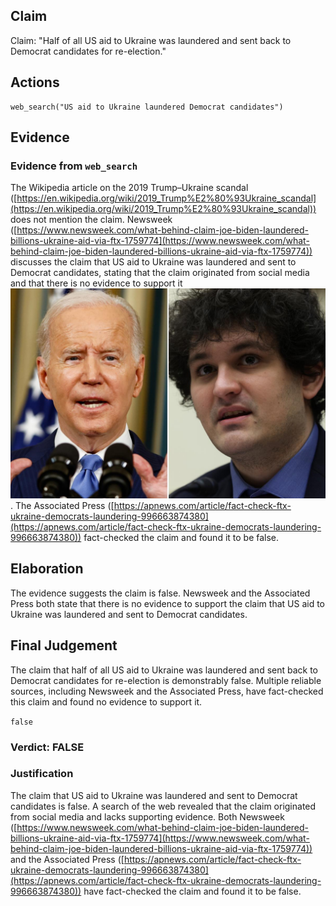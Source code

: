 ## Claim
Claim: "Half of all US aid to Ukraine was laundered and sent back to Democrat candidates for re-election."

## Actions
```
web_search("US aid to Ukraine laundered Democrat candidates")
```

## Evidence
### Evidence from `web_search`
The Wikipedia article on the 2019 Trump–Ukraine scandal ([https://en.wikipedia.org/wiki/2019_Trump%E2%80%93Ukraine_scandal](https://en.wikipedia.org/wiki/2019_Trump%E2%80%93Ukraine_scandal)) does not mention the claim. Newsweek ([https://www.newsweek.com/what-behind-claim-joe-biden-laundered-billions-ukraine-aid-via-ftx-1759774](https://www.newsweek.com/what-behind-claim-joe-biden-laundered-billions-ukraine-aid-via-ftx-1759774)) discusses the claim that US aid to Ukraine was laundered and sent to Democrat candidates, stating that the claim originated from social media and that there is no evidence to support it ![image 2147](media/2025-08-07_20-01-1754596899-160228.jpg). The Associated Press ([https://apnews.com/article/fact-check-ftx-ukraine-democrats-laundering-996663874380](https://apnews.com/article/fact-check-ftx-ukraine-democrats-laundering-996663874380)) fact-checked the claim and found it to be false.


## Elaboration
The evidence suggests the claim is false. Newsweek and the Associated Press both state that there is no evidence to support the claim that US aid to Ukraine was laundered and sent to Democrat candidates.


## Final Judgement
The claim that half of all US aid to Ukraine was laundered and sent back to Democrat candidates for re-election is demonstrably false. Multiple reliable sources, including Newsweek and the Associated Press, have fact-checked this claim and found no evidence to support it.

`false`

### Verdict: FALSE

### Justification
The claim that US aid to Ukraine was laundered and sent to Democrat candidates is false. A search of the web revealed that the claim originated from social media and lacks supporting evidence. Both Newsweek ([https://www.newsweek.com/what-behind-claim-joe-biden-laundered-billions-ukraine-aid-via-ftx-1759774](https://www.newsweek.com/what-behind-claim-joe-biden-laundered-billions-ukraine-aid-via-ftx-1759774)) and the Associated Press ([https://apnews.com/article/fact-check-ftx-ukraine-democrats-laundering-996663874380](https://apnews.com/article/fact-check-ftx-ukraine-democrats-laundering-996663874380)) have fact-checked the claim and found it to be false.
